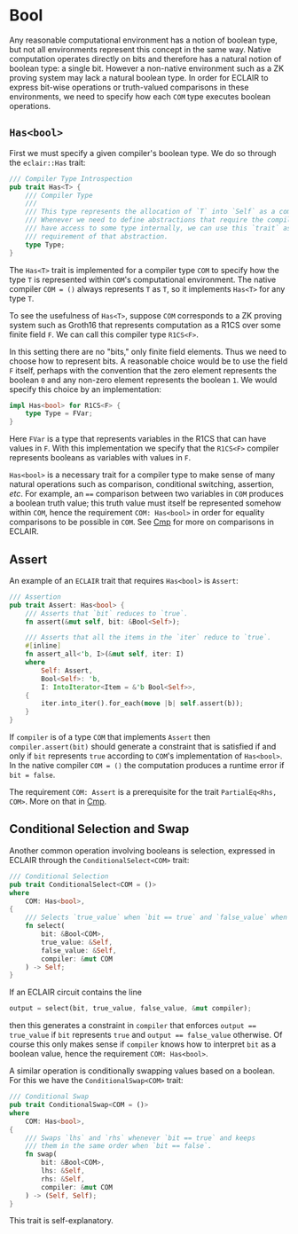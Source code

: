 # Bool

Any reasonable computational environment has a notion of boolean type, but not all environments represent this concept in the same way. Native computation operates directly on bits and therefore has a natural notion of boolean type: a single bit. However a non-native environment such as a ZK proving system may lack a natural boolean type. In order for ECLAIR to express bit-wise operations or truth-valued comparisons in these environments, we need to specify how each `COM` type executes boolean operations.

## `Has<bool>`

First we must specify a given compiler's boolean type. We do so through the `eclair::Has` trait:
```rust
/// Compiler Type Introspection
pub trait Has<T> {
    /// Compiler Type
    ///
    /// This type represents the allocation of `T` into `Self` as a compiler. 
    /// Whenever we need to define abstractions that require the compiler to 
    /// have access to some type internally, we can use this `trait` as a 
    /// requirement of that abstraction.
    type Type;
}
```
The `Has<T>` trait is implemented for a compiler type `COM` to specify how the type `T` is represented within `COM`'s computational environment. The native compiler `COM = ()` always represents `T` as `T`, so it implements `Has<T>` for any type `T`.

To see the usefulness of `Has<T>`, suppose `COM` corresponds to a ZK proving system such as Groth16 that represents computation as a R1CS over some finite field `F`. We can call this compiler type `R1CS<F>`. 

In this setting there are no "bits," only finite field elements. Thus we need to choose how to represent bits. A reasonable choice would be to use the field `F` itself, perhaps with the convention that the zero element represents the boolean `0` and any non-zero element represents the boolean `1`. We would specify this choice by an implementation:
```rust
impl Has<bool> for R1CS<F> {
    type Type = FVar;
}
```
Here `FVar` is a type that represents variables in the R1CS that can have values in `F`. With this implementation we specify that the `R1CS<F>` compiler represents booleans as variables with values in `F`.

`Has<bool>` is a necessary trait for a compiler type to make sense of many natural operations such as comparison, conditional switching, assertion, *etc*. For example, an `==` comparison between two variables in `COM` produces a boolean truth value; this truth value must itself be represented somehow within `COM`, hence the requirement `COM: Has<bool>` in order for equality comparisons to be possible in `COM`. See [Cmp](./cmp.md) for more on comparisons in ECLAIR.

## Assert

An example of an `ECLAIR` trait that requires `Has<bool>` is `Assert`:
```rust
/// Assertion
pub trait Assert: Has<bool> {
    /// Asserts that `bit` reduces to `true`.
    fn assert(&mut self, bit: &Bool<Self>);

    /// Asserts that all the items in the `iter` reduce to `true`.
    #[inline]
    fn assert_all<'b, I>(&mut self, iter: I)
    where
        Self: Assert,
        Bool<Self>: 'b,
        I: IntoIterator<Item = &'b Bool<Self>>,
    {
        iter.into_iter().for_each(move |b| self.assert(b));
    }
}
```
If `compiler` is of a type `COM` that implements `Assert` then `compiler.assert(bit)` should generate a constraint that is satisfied if and only if `bit` represents `true` according to `COM`'s implementation of `Has<bool>`. In the native compiler `COM = ()` the computation produces a runtime error if `bit = false`. 

The requirement `COM: Assert` is a prerequisite for the trait `PartialEq<Rhs, COM>`. More on that in [Cmp](./cmp.md).

## Conditional Selection and Swap
Another common operation involving booleans is selection, expressed in ECLAIR through the `ConditionalSelect<COM>` trait:
```rust
/// Conditional Selection
pub trait ConditionalSelect<COM = ()>
where
    COM: Has<bool>,
{
    /// Selects `true_value` when `bit == true` and `false_value` when `bit == false`.
    fn select(
        bit: &Bool<COM>, 
        true_value: &Self, 
        false_value: &Self, 
        compiler: &mut COM
    ) -> Self;
}
```
If an ECLAIR circuit contains the line
```rust
output = select(bit, true_value, false_value, &mut compiler);
```
then this generates a constraint in `compiler` that enforces `output == true_value` if `bit` represents `true` and `output == false_value` otherwise. Of course this only makes sense if `compiler` knows how to interpret `bit` as a boolean value, hence the requirement `COM: Has<bool>`.

A similar operation is conditionally swapping values based on a boolean. For this we have the `ConditionalSwap<COM>` trait:
```rust
/// Conditional Swap
pub trait ConditionalSwap<COM = ()>
where
    COM: Has<bool>,
{
    /// Swaps `lhs` and `rhs` whenever `bit == true` and keeps 
    /// them in the same order when `bit == false`.
    fn swap(
        bit: &Bool<COM>, 
        lhs: &Self, 
        rhs: &Self, 
        compiler: &mut COM
    ) -> (Self, Self);
}
```
This trait is self-explanatory.
